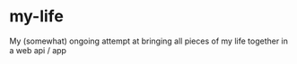# my-life
My (somewhat) ongoing attempt at bringing all pieces of my life together in a web api / app
